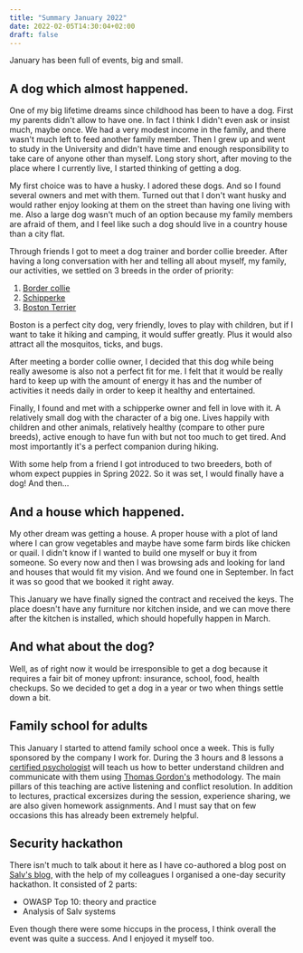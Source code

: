 ```yaml
---
title: "Summary January 2022"
date: 2022-02-05T14:30:04+02:00
draft: false
---
```

January has been full of events, big and small.

## A dog which almost happened.

One of my big lifetime dreams since childhood has been to have a dog. First my parents didn't allow to have one. In fact
I think I didn't even ask or insist much, maybe once. We had a very modest income in the family, and there wasn't much
left to feed another family member. Then I grew up and went to study in the University and didn't have time and enough
responsibility to take care of anyone other than myself. Long story short, after moving to the place where I currently
live, I started thinking of getting a dog.

My first choice was to have a husky. I adored these dogs. And so I found several owners and met with them. Turned out
that I don't want husky and would rather enjoy looking at them on the street than having one living with me. Also a large
dog wasn't much of an option because my family members are afraid of them, and I feel like such a dog should live in a
country house than a city flat.

Through friends I got to meet a dog trainer and border collie breeder. After having a long conversation with her and
telling all about myself, my family, our activities, we settled on 3 breeds in the order of priority:

1. [Border collie](https://en.wikipedia.org/wiki/Border_Collie)
2. [Schipperke](https://en.wikipedia.org/wiki/Schipperke)
3. [Boston Terrier](https://en.wikipedia.org/wiki/Boston_Terrier)

Boston is a perfect city dog, very friendly, loves to play with children, but if I want to take it hiking and camping,
it would suffer greatly. Plus it would also attract all the mosquitos, ticks, and bugs.

After meeting a border collie owner, I decided that this dog while being really awesome is also not a perfect fit for me.
I felt that it would be really hard to keep up with the amount of energy it has and the number of activities it needs
daily in order to keep it healthy and entertained.

Finally, I found and met with a schipperke owner and fell in love with it. A relatively small dog with the character of
a big one. Lives happily with children and other animals, relatively healthy (compare to other pure breeds), active
enough to have fun with but not too much to get tired. And most importantly it's a perfect companion during hiking.

With some help from a friend I got introduced to two breeders, both of whom expect puppies in Spring 2022. So it was set,
I would finally have a dog! And then...

## And a house which happened. 

My other dream was getting a house. A proper house with a plot of land where I can grow vegetables and maybe have some
farm birds like chicken or quail. I didn't know if I wanted to build one myself or buy it from someone. So every now and
then I was browsing ads and looking for land and houses that would fit my vision. And we found one in September. In
fact it was so good that we booked it right away.

This January we have finally signed the contract and received the keys. The place doesn't have any furniture nor kitchen
inside, and we can move there after the kitchen is installed, which should hopefully happen in March.

## And what about the dog?

Well, as of right now it would be irresponsible to get a dog because it requires a fair bit of money upfront: insurance,
school, food, health checkups. So we decided to get a dog in a year or two when things settle down a bit.

## Family school for adults

This January I started to attend family school once a week. This is fully sponsored by the company I work for. During
the 3 hours and 8 lessons a [certified psychologist](http://www.sinamina.ee/) will teach us how to better understand
children and communicate with them using [Thomas Gordon's](https://en.wikipedia.org/wiki/Thomas_Gordon_(psychologist))
methodology. The main pillars of this teaching are active listening and conflict resolution. In addition to lectures,
practical excersizes during the session, experience sharing, we are also given homework assignments. And I must say
that on few occasions this has already been extremely helpful.

## Security hackathon

There isn't much to talk about it here as I have co-authored a blog post on [Salv's blog](https://salv.com/blog/), with
the help of my colleagues I organised a one-day security hackathon. It consisted of 2 parts:

- OWASP Top 10: theory and practice
- Analysis of Salv systems

Even though there were some hiccups in the process, I think overall the event was quite a success. And I enjoyed it
myself too.
